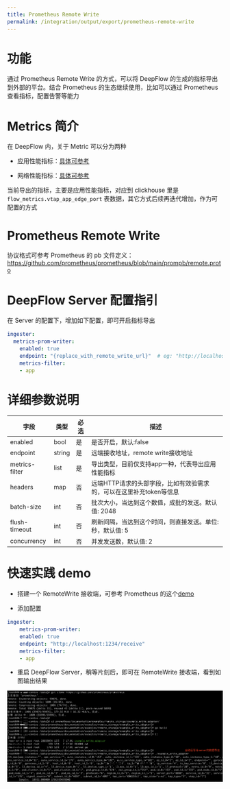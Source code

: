 ```yaml
---
title: Prometheus Remote Write
permalink: /integration/output/export/prometheus-remote-write
---
```


# 功能

通过 Prometheus Remote Write 的方式，可以将 DeepFlow 的生成的指标导出到外部的平台。结合 Prometheus 的生态继续使用，比如可以通过 Prometheus 查看指标，配置告警等能力

# Metrics 简介

在 DeepFlow 内，关于 Metric 可以分为两种

- 应用性能指标：[具体可参考](../../../05-features/01-universal-map/02-application-metrics.md)

- 网络性能指标：[具体可参考](../../../05-features/01-universal-map/04-network-metrics.md)

当前导出的指标，主要是应用性能指标，对应到 clickhouse 里是 `flow_metrics.vtap_app_edge_port` 表数据，其它方式后续再迭代增加，作为可配置的方式

# Prometheus Remote Write

协议格式可参考 Prometheus 的 pb 文件定义：https://github.com/prometheus/prometheus/blob/main/prompb/remote.proto


# DeepFlow Server 配置指引

在 Server 的配置下，增加如下配置，即可开启指标导出

```yaml
ingester:
  metrics-prom-writer:
    enabled: true
    endpoint: "{replace_with_remote_write_url}"  # eg: "http://localhost:1234/receive"
    metrics-filter:
    - app
```

# 详细参数说明

|     字段   |    类型    |   必选   |  描述  |
|-----------|------------|--------|--------|
| enabled       | bool  | 是 | 是否开启，默认:false |
| endpoint      | string| 是 | 远端接收地址，remote write接收地址|
| metrics-filter| list | 是 | 导出类型，目前仅支持app一种，代表导出应用性能指标 |
| headers       | map  | 否 | 远端HTTP请求的头部字段，比如有效验需求的，可以在这里补充token等信息|
| batch-size    | int  | 否 | 批次大小，当达到这个数值，成批的发送。默认值: 2048|
| flush-timeout | int  | 否 | 刷新间隔，当达到这个时间，则直接发送。单位: 秒，默认值: 5|
| concurrency   | int  | 否 | 并发发送数，默认值: 2|



# 快速实践 demo

- 搭建一个 RemoteWrite 接收端，可参考 Prometheus 的这个[demo](https://github.com/prometheus/prometheus/tree/main/documentation/examples/remote_storage/example_write_adapter)

- 添加配置

```yaml
ingester:
    metrics-prom-writer:
    enabled: true
    endpoint: "http://localhost:1234/receive"
    metrics-filter:
    - app
```

- 重启 DeepFlow Server，稍等片刻后，即可在 RemoteWrite 接收端，看到如图输出结果

![](./imgs/remote-write.png)



